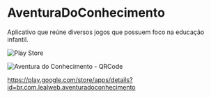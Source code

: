 # AventuraDoConhecimento
Aplicativo que reúne diversos jogos que possuem foco na educação infantil. 

![Play Store](https://www.gstatic.com/android/market_images/web/play_prism_hlock_1x.png)

![Aventura do Conhecimento - QRCode](http://api.qrserver.com/v1/create-qr-code/?color=000000&bgcolor=FFFFFF&data=https%3A%2F%2Fplay.google.com%2Fstore%2Fapps%2Fdetails%3Fid%3Dbr.com.lealweb.aventuradoconhecimento&qzone=1&margin=0&size=200x200&ecc=L)

https://play.google.com/store/apps/details?id=br.com.lealweb.aventuradoconhecimento
